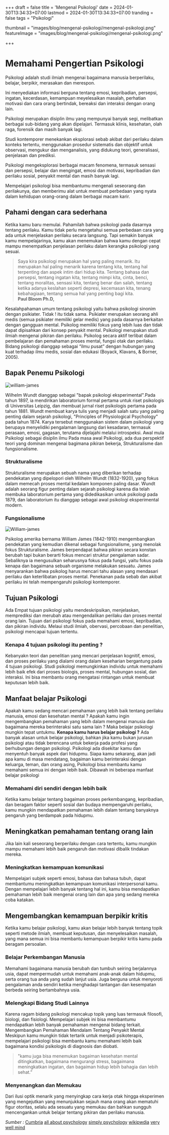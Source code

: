 +++
draft = false
title = 'Mengenal Psikologi'
date = 2024-01-30T13:34:33+07:00
lastmod = 2024-01-30T13:34:33+07:00
tranding = false
tags = "Psikologi"

thumbnail = "images/blog/mengenal-psikologi/mengenal-psikologi.png"
featureImage = "images/blog/mengenal-psikologi/mengenal-psikologi.png"

+++

# Memahami Pengertian Psikologi

Psikologi adalah studi ilmiah mengenai bagaimana manusia berperilaku, belajar, berpikir, merasakan dan merespon.

Ini menyediakan informasi berguna tentang emosi, kepribadian, persepsi, ingatan, kecerdasan, kemampuan meyelesaikan masalah, perhatian motivasi dan cara orang bertindak, bereaksi dan interaksi dengan orang lain.

Psikologi merupakan disiplin ilmu yang mempunyai banyak segi, melibatkan berbagai sub-bidang yang akan dipelajari. Termasuk klinis, kesehatan, olah raga, forensik dan masih banyak lagi.

Studi kontemporer menekankan eksplorasi sebab akibat dari perilaku dalam konteks tertentu, menggunakan prosedur sistematis dan objektif untuk observasi, mengukur dan menganalisis, yang didukung teori, generalisasi, penjelasan dan prediksi.

Psikologi mengeksplorasi berbagai macam fenomena, termasuk sensasi dan persepsi, belajar dan mengingat, emosi dan motivasi, kepribadian dan perilaku sosial, penyakit mental dan masih banyak lagi.

Mempelajari psikologi bisa membantumu mengenali seseorang dan perilakunya, dan memberimu alat untuk membuat perbedaan yang nyata dalam kehidupan orang-orang dalam berbagai macam karir.

## Pahami dengan cara sederhana

Ketika kamu baru memulai. Pahamilah bahwa psikologi pada dasarnya tentang perilaku. Kamu tidak perlu mengetahui semua perbedaan cara yang ada untuk menjelaskan perilaku secara langsung.
Tapi semakin banyak kamu mempelajarinya, kamu akan menemukan bahwa kamu dengan cepat mampu  menempatkan penjelasan perilaku dalam kerangka psikologi yang sesuai.

> Saya kira psikologi merupakan hal yang paling menarik. Itu merupakan hal paling menarik karena tentang kita, tentang hal terpenting dan aspek intim dari hidup kita. Tentang bahasa dan persepsi, tentang ingatan kita, tentang mimpi kita, cinta, benci, tentang moralitas, sensasi kita, tentang benar dan salah, tentang ketika adanya keslahan seperti depresi, kecemasan kita, tenang kebahagiaan, tentang semua hal yang penting bagi kita.<br>**Paul Bloom Ph.D,**

Kesalahpahaman umum tentang psikologi yaitu bahwa psikologi sinonim dengan psikiater. Tidak ! itu tidak sama.
Psikiater merupakan seorang ahli medis (semua psikiater memiliki gelar medis) yang pada dasarnya berkaitan dengan gangguan mental.
Psikolog memiliki fokus yang lebih luas dan tidak dapat dipisahkan dari konsep penyakit mental.
Psikologi merupakan studi ilmiah mengenai pikiran dan perilaku. Psikolog secara aktif terlibat dalam pembelajaran dan pemahaman proses mental, fungsi otak dan perilaku.
Bidang psikologi dianggap sebagai “ilmu pusat” dengan hubungan yang kuat terhadap ilmu medis, sosial dan edukasi (Boyack, Klavans, & Borner, 2005).

## Bapak Penemu Psikologi

![william-james](/images/blog/mengenal-psikologi/wilhelm-wundt.jpeg "wilhelm-wundt")


Wilhelm Wundt dianggap sebagai "bapak psikologi eksperimental".Pada tahun 1897, ia mendirikan laboratorium formal pertama untuk riset psikologis di Universitas Leipzig, dan membuat jurnal riset psikologis pertama pada tahun 1881. 
Wundt membuat karya tulis yang menjadi salah satu yang paling penting dalam sejarah psikologi, "Principles of Physiological Psychology" pada tahun 1874.
Karya tersebut menggunakan sistem dalam psikologi yang berupaya menyelidiki pengalaman langsung dari kesadaran, termasuk perasaan, emosi, gagasan, terutama dijelajahi melalui introspeksi.
Awal mula Psikologi sebagai disiplin ilmu
Pada masa awal Psikologi, ada dua perspektif teori yang dominan mengenai bagimana pikiran bekerja, Strukturalisme dan fungsionalisme.

### Strukturalisme

Strukturalisme merupakan sebuah nama yang diberikan terhadap pendekatan yang dipelopori oleh Wilhelm Wundt (1832-1920), yang fokus dalam memecah proses mental kedalam komponen paling dasar.
Wundt adalah seorang figur penting dalam sejarah psikologi karena  dia telah membuka laboratorium pertama yang didedikasikan untuk psikologi pada 1879, dan laboratorium itu dianggap sebagai awal psikologi eksperimental modern.

### Fungsionalisme

![William-james](/images/blog/mengenal-psikologi/william-james.jpg "william-james")

Psikolog amerika bernama William James (1842-1910) mengembangkan pendekatan yang kemudian dikenal sebagai fungsionalisme, yang menolak fokus Strukturalisme.
James berpendapat bahwa pikiran secara konstan berubah tapi bukan berarti fokus mencari struktur pengalaman sadar.
Sebaliknya ia mengusulkan seharusnya fokus pada fungsi, yaitu fokus pada kenapa dan bagaimana sebuah organisme melakukan sesuatu.
James menyarankan bahwa psikolog harus mencari tahu alasan yang mendasari perilaku dan keterlibatan proses mental.
Penekanan pada sebab dan akibat perilaku ini telah mempengaruhi psikologi kontemporer.

## Tujuan Psikologi

Ada Empat tujuan psikologi yaitu mendeskripsikan, menjelaskan, memprediksi dan merubah atau mengendalikan perilaku dan proses mental orang lain.
Tujuan dari psikologi fokus pada memahami emosi, kepribadian, dan pikiran individu. Melaui studi ilmiah, obervasi, percobaan dan penelitian, psikologi mencapai tujuan tertentu.

### Kenapa 4 tujuan psikologi itu penting ?

Kebanyakn teori dan penelitian yang mencari penjelasan kognitif, emosi, dan proses perilaku yang dialami orang dalam keseharian bergantung pada 4 tujuan psikologi.
Studi psikologi memungkinkan individu untuk memahami lebih baik efek dari proses biologis, proses mental, hubungan sosial, dan interaksi. Ini bisa membantu orang mengatasi rintangan untuk membuat keputusan lebih baik.

## Manfaat belajar Psikologi

Apakah kamu sedang mencari pemahaman yang lebih baik tentang perilaku manusia, emosi dan kesehatan mental ?
Apakah kamu ingin mengembangkan pemahaman yang lebih dalam mengenai manusia dan bagaimana mereka berinteraksi satu sama lain ?
Maka belajar psikologi mungkin tepat untukmu.
**Kenapa kamu harus belajar psikologi ?**
Ada banyak alasan untuk belajar psikologi, bahkan jika kamu bukan jurusan psikologi atau tidak berencana untuk bekerja pada profesi yang berhubungan dengan psikologi.
Psikologi ada disekitar kamu dan menyentuh banyak aspek dari hidupmu. Siapa kamu sekarang, akan jadi apa kamu di masa mendatang, bagaiman kamu berinteraksi dengan keluarga, teman, dan orang asing, Psikologi bisa membantu kamu memahami semua ini dengan lebih baik.
Dibawah ini beberapa manfaat belajar psikologi

### Memahami diri sendiri dengan lebih baik

Ketika kamu belajar tentang bagaiman proses perkembangang, kepribadian, dan beragam faktor seperti sosial dan budaya mempengaruhi perilaku, kamu mungkin mendapatkan pemahaman lebih dalam tentang banyaknya pengaruh yang berdampak pada hidupmu.

## Meningkatkan pemahaman tentang orang lain

Jika lain kali seseorang berperilaku dengan cara tertentu, kamu mungkin mampu memahami lebih baik pengaruh dan motivasi dibalik tindakan mereka.

### Meningkatkan kemampuan komunikasi

Mempelajari subjek seperti emosi, bahasa dan bahasa tubuh, dapat membantumu meningkatkan kemampuan komunikasi interpersonal kamu. Dengan mempelajari lebih banyak tentang hal ini, kamu bisa mendapatkan pemahaman lebih baik mengenai orang lain dan apa yang sedang mereka coba katakan.

## Mengembangkan kemampuan berpikir kritis

Ketika kamu belajar psikologi, kamu akan belajar lebih banyak tentang topik seperti metode ilmiah, membuat keputusan, dan menyelesaikan masalah, yang mana semua ini bisa membantu kemampuan berpikir kritis kamu pada beragam persoalan.

### Belajar Perkembangan Manusia

Memahami bagaimana manusia berubah dan tumbuh seiring berjalannya usia, dapat mempermudah untuk memahami anak-anak dalam hidupmu, serta orang tua anda yang sudah lanjut usia. Juga berguna untuk menyoroti pengalaman anda sendiri ketika menghadapi tantangan dan kesempatan berbeda seiring bertambahnya usia.

### Melengkapi Bidang Studi Lainnya

Karena ragam bidang psikologi mencakup topik yang luas termasuk filosofi, biologi, dan fisiologi. Mempelajari subjek ini bisa membantumu mendapatkan lebih banyak pemahaman mengenai bidang terkait. 
Mengembangkan Pemahaman Mendalam Tentang Penyakit Mental
Meskipun kamu mungkin tidak tertarik untuk menjadi psikoterapis, mempelajari psikologi bisa membantu kamu memahami lebih baik bagaimana kondisi psikologis di diagnosis dan diobati.

> "kamu juga bisa menemukan bagaiman kesehatan mental ditingkatkan, bagaimana mengurangi stress, bagaimana meningkatkan ingatan, dan bagaiman hidup lebih bahagia dan lebih sehat.”

### Menyenangkan dan Memukau

Dari ilusi optik  menarik yang menyingkap cara kerja otak hingga eksperimen yang mengejutkan yang menunjukkan sejauh mana orang akan mematuhi figur otoritas, selalu ada sesuatu yang memukau dan bahkan sungguh mencengankan untuk belajar tentang pikiran dan perilaku manusia.

*Sumber :*
[Cumbria](https://www.cumbria.ac.uk/blog/articles/what-is-psychology.html)
[all about psychology](https://www.all-about-psychology.com/what-is-psychology.html)
[simply psychology](https://www.simplypsychology.org/whatispsychology.html)
[wikipwdia](https://id.wikipedia.org/wiki/Wilhelm_Wundt)
[very well mind](https://www.verywellmind.com/why-study-psychology-2795149)